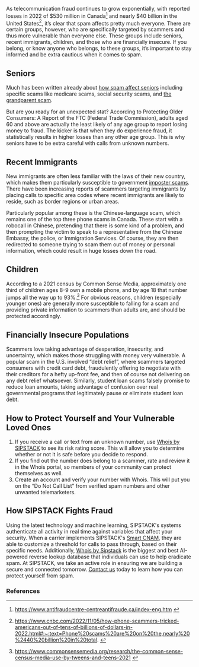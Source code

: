 As telecommunication fraud continues to grow exponentially, with reported losses in 2022 of $530 million in Canada[^1] and nearly $40 billion in the United States[^2], it’s clear that spam affects pretty much everyone. There are certain groups, however, who are specifically targeted by scammers and thus more vulnerable than everyone else. These groups include seniors, recent immigrants, children, and those who are financially insecure. If you belong, or know anyone who belongs, to these groups, it’s important to stay informed and be extra cautious when it comes to spam. 

## Seniors
Much has been written already about [how spam affect seniors](https://www.sipstack.com/resources/blog/how-scams-affect-seniors/) including specific scams like medicare scams, social security scams, and [the grandparent scam](https://www.sipstack.com/resources/blog/the-growing-risk-of-the-grandparent-scam-in-canada/). 

But are you ready for an unexpected stat? According to Protecting Older Consumers: A Report of the FTC (Federal Trade Commission), adults aged 60 and above are actually the least likely of any age group to report losing money to fraud. The kicker is that when they do experience fraud, it statistically results in higher losses than any other age group. This is why seniors have to be extra careful with calls from unknown numbers. 

## Recent Immigrants
New immigrants are often less familiar with the laws of their new country, which makes them particularly susceptible to government [imposter scams](https://www.sipstack.com/resources/blog/how-businesses-are-impacted-by-imposter-scams/). There have been increasing reports of scammers targeting immigrants by placing calls to specific area codes where recent immigrants are likely to reside, such as border regions or urban areas. 

Particularly popular among these is the Chinese-language scam, which remains one of the top three phone scams in Canada. These start with a robocall in Chinese, pretending that there is some kind of a problem, and then prompting the victim to speak to a representative from the Chinese Embassy, the police, or Immigration Services. Of course, they are then redirected to someone trying to scam them out of money or personal information, which could result in huge losses down the road. 

## Children
According to a 2021 census by Common Sense Media, approximately one third of children ages 8-9 own a mobile phone, and by age 18 that number jumps all the way up to 93%.[^3] For obvious reasons, children (especially younger ones) are generally more susceptible to falling for a scam and providing private information to scammers than adults are, and should be protected accordingly. 

## Financially Insecure Populations
Scammers love taking advantage of desperation, insecurity, and uncertainty, which makes those struggling with money very vulnerable. A popular scam in the U.S. involved “debt relief”, where scammers targeted consumers with credit card debt, fraudulently offering to negotiate with their creditors for a hefty up-front fee, and then of course not delivering on any debt relief whatsoever. Similarly, student loan scams falsely promise to reduce loan amounts, taking advantage of confusion over real governmental programs that legitimately pause or eliminate student loan debt.  


## How to Protect Yourself and Your Vulnerable Loved Ones

1) If you receive a call or text from an unknown number, use [Whois by SIPSTACK](https://whois.sipstack.com/) to see its risk rating score. This will allow you to determine whether or not it is safe before you decide to respond.  
2) If you find out the number does belong to a scammer, rate and review it in the Whois portal, so members of your community can protect themselves as well.
3) Create an account and verify your number with Whois. This will put you on the “Do Not Call List” from verified spam numbers and other unwanted telemarketers. 

## How SIPSTACK Fights Fraud

Using the latest technology and machine learning, SIPSTACK's systems authenticate all activity in real time against variables that affect your security. When a carrier implements SIPSTACK's [Smart CNAM](https://www.sipstack.com/products/smart-cnam), they are able to customize a threshold for calls to pass through, based on their specific needs. Additionally, [Whois by Sipstack](https://whois.sipstack.com/) is the biggest and best AI-powered reverse lookup database that individuals can use to help eradicate spam. At SIPSTACK, we take an active role in ensuring we are building a secure and connected tomorrow. [Contact us](https://www.sipstack.com/contact/us) today to learn how you can protect yourself from spam.


### References
[^1]: <a href= 'https://www.antifraudcentre-centreantifraude.ca/index-eng.htm' target="_blank"> https://www.antifraudcentre-centreantifraude.ca/index-eng.htm </a>

[^2]: <a href= 'https://www.cnbc.com/2022/11/05/how-phone-scammers-tricked-americans-out-of-tens-of-billions-of-dollars-in-2022.html#:~:text=Phone%20scams%20are%20on%20the,nearly%20%2440%20billion%20in%20total.' target="_blank"> https://www.cnbc.com/2022/11/05/how-phone-scammers-tricked-americans-out-of-tens-of-billions-of-dollars-in-2022.html#:~:text=Phone%20scams%20are%20on%20the,nearly%20%2440%20billion%20in%20total. </a>

[^3]: <a href= 'https://www.commonsensemedia.org/research/the-common-sense-census-media-use-by-tweens-and-teens-2021' target="_blank"> https://www.commonsensemedia.org/research/the-common-sense-census-media-use-by-tweens-and-teens-2021 </a>
